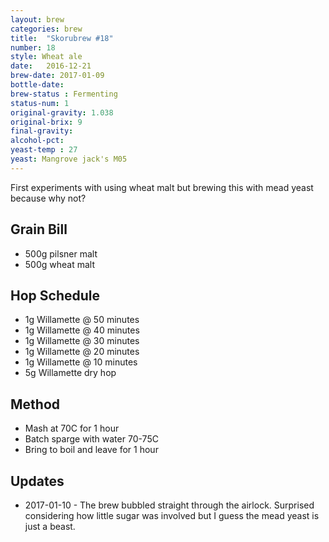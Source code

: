 ```yaml
---
layout: brew
categories: brew
title:  "Skorubrew #18"
number: 18
style: Wheat ale
date:   2016-12-21
brew-date: 2017-01-09
bottle-date:
brew-status : Fermenting
status-num: 1
original-gravity: 1.038 
original-brix: 9
final-gravity:
alcohol-pct:
yeast-temp : 27
yeast: Mangrove jack's M05
---
```


First experiments with using wheat malt but brewing this with mead yeast because why not?


Grain Bill
-----

* 500g pilsner malt
* 500g wheat malt


Hop Schedule
-------------

* 1g Willamette @ 50 minutes
* 1g Willamette @ 40 minutes
* 1g Willamette @ 30 minutes
* 1g Willamette @ 20 minutes
* 1g Willamette @ 10 minutes
* 5g Willamette dry hop

Method
-------

* Mash at 70C for 1 hour
* Batch sparge with water 70-75C
* Bring to boil and leave for 1 hour


Updates
-------

* 2017-01-10 - The brew bubbled straight through the airlock. Surprised considering how little sugar was involved but I guess the mead yeast is just a beast.
